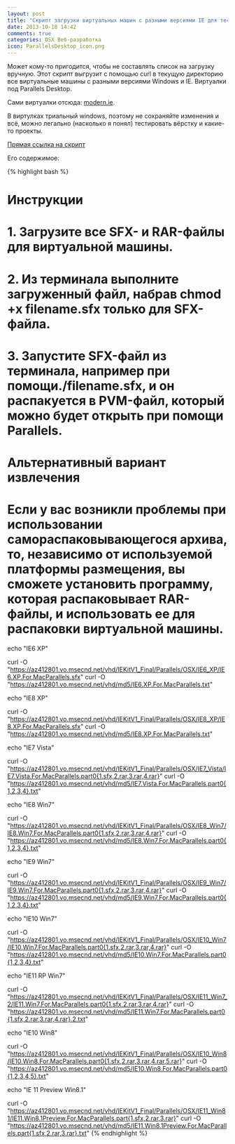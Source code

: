 ```yaml
---
layout: post
title: "Скрипт загрузки виртуальных машин с разными версиями IE для тестирования верстки"
date: 2013-10-18 14:42
comments: true
categories: OSX Веб-разработка
icon: ParallelsDesktop_icon.png
---
```

Может кому-то пригодится, чтобы не составлять список на загрузку вручную. Этот скрипт выгрузит с помощью curl в текущую директорию все виртуальные машины с разными версиями Windows и IE. Виртуалки под Parallels Desktop.

Сами виртуалки отсюда: [modern.ie](http://www.modern.ie/ru-ru/virtualization-tools#downloads).

В виртулках триальный windows, поэтому не сохраняйте изменения и всё, можно легально (насколько я понял) тестировать вёрстку и какие-то проекты.

[Прямая ссылка на скрипт](http://d.pr/n/snpa+)

Его содержимое:

{% highlight bash %}
# Инструкции
# 1. Загрузите все SFX- и RAR-файлы для виртуальной машины.
# 2. Из терминала выполните загруженный файл, набрав chmod +x filename.sfx только для SFX-файла.
# 3. Запустите SFX-файл из терминала, например при помощи./filename.sfx, и он распакуется в PVM-файл, который можно будет открыть при помощи Parallels.

# Альтернативный вариант извлечения
# Если у вас возникли проблемы при использовании самораспаковывающегося архива, то, независимо от используемой платформы размещения, вы сможете установить программу, которая распаковывает RAR-файлы, и использовать ее для распаковки виртуальной машины.

echo "IE6 XP"

curl -O "https://az412801.vo.msecnd.net/vhd/IEKitV1_Final/Parallels/OSX/IE6_XP/IE6.XP.For.MacParallels.sfx"
curl -O "https://az412801.vo.msecnd.net/vhd/md5/IE6.XP.For.MacParallels.txt"

echo "IE8 XP"

curl -O "https://az412801.vo.msecnd.net/vhd/IEKitV1_Final/Parallels/OSX/IE8_XP/IE8.XP.For.MacParallels.sfx"
curl -O "https://az412801.vo.msecnd.net/vhd/md5/IE8.XP.For.MacParallels.txt"

echo "IE7 Vista"

curl -O "https://az412801.vo.msecnd.net/vhd/IEKitV1_Final/Parallels/OSX/IE7_Vista/IE7.Vista.For.MacParallels.part0{1.sfx,2.rar,3.rar,4.rar}"
curl -O "https://az412801.vo.msecnd.net/vhd/md5/IE7.Vista.For.MacParallels.part0{1,2,3,4}.txt"

echo "IE8 Win7"

curl -O "https://az412801.vo.msecnd.net/vhd/IEKitV1_Final/Parallels/OSX/IE8_Win7/IE8.Win7.For.MacParallels.part0{1.sfx,2.rar,3.rar,4.rar}"
curl -O "https://az412801.vo.msecnd.net/vhd/md5/IE8.Win7.For.MacParallels.part0{1,2,3,4}.txt"

echo "IE9 Win7"

curl -O "https://az412801.vo.msecnd.net/vhd/IEKitV1_Final/Parallels/OSX/IE9_Win7/IE9.Win7.For.MacParallels.part0{1.sfx,2.rar,3.rar,4.rar}"
curl -O "https://az412801.vo.msecnd.net/vhd/md5/IE9.Win7.For.MacParallels.part0{1,2,3,4}.txt"

echo "IE10 Win7"

curl -O "https://az412801.vo.msecnd.net/vhd/IEKitV1_Final/Parallels/OSX/IE10_Win7/IE10.Win7.For.MacParallels.part0{1.sfx,2.rar,3.rar,4.rar}"
curl -O "https://az412801.vo.msecnd.net/vhd/md5/IE10.Win7.For.MacParallels.part0{1,2,3,4}.txt"

echo "IE11 RP Win7"

curl -O "https://az412801.vo.msecnd.net/vhd/IEKitV1_Final/Parallels/OSX/IE11_Win7_2/IE11.Win7.For.MacParallels.part0{1.sfx,2.rar,3.rar,4.rar}"
curl -O "https://az412801.vo.msecnd.net/vhd/md5/IE11.Win7.For.MacParallels.part0{1.sfx,2.rar,3.rar,4.rar}.2.txt"

echo "IE10 Win8"

curl -O "https://az412801.vo.msecnd.net/vhd/IEKitV1_Final/Parallels/OSX/IE10_Win8/IE10.Win8.For.MacParallels.part0{1.sfx,2.rar,3.rar,4.rar,5.rar}"
curl -O "https://az412801.vo.msecnd.net/vhd/md5/IE10.Win8.For.MacParallels.part0{1,2,3,4,5}.txt"

echo "IE 11 Preview Win8.1"

curl -O "https://az412801.vo.msecnd.net/vhd/IEKitV1_Final/Parallels/OSX/IE11_Win81/IE11.Win8.1Preview.For.MacParallels.part{1.sfx,2.rar,3.rar}"
curl -O "https://az412801.vo.msecnd.net/vhd/md5/IE11.Win8.1Preview.For.MacParallels.part{1.sfx,2.rar,3.rar}.txt"
{% endhighlight %}